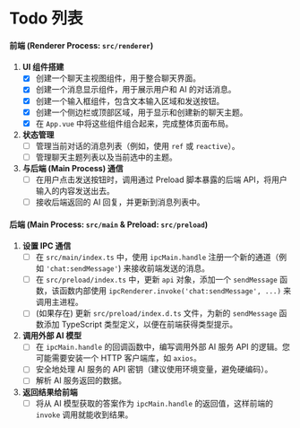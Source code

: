# Todo 列表

#### 前端 (Renderer Process: `src/renderer`)

1.  **UI 组件搭建**
    *   [x] 创建一个聊天主视图组件，用于整合聊天界面。
    *   [x] 创建一个消息显示组件，用于展示用户和 AI 的对话消息。
    *   [x] 创建一个输入框组件，包含文本输入区域和发送按钮。
    *   [x] 创建一个侧边栏或顶部区域，用于显示和创建新的聊天主题。
    *   [x] 在 `App.vue` 中将这些组件组合起来，完成整体页面布局。

2.  **状态管理**
    *   [ ] 管理当前对话的消息列表（例如，使用 `ref` 或 `reactive`）。
    *   [ ] 管理聊天主题列表以及当前选中的主题。

3.  **与后端 (Main Process) 通信**
    *   [ ] 在用户点击发送按钮时，调用通过 Preload 脚本暴露的后端 API，将用户输入的内容发送出去。
    *   [ ] 接收后端返回的 AI 回复，并更新到消息列表中。

#### 后端 (Main Process: `src/main` & Preload: `src/preload`)

1.  **设置 IPC 通信**
    *   [ ] 在 `src/main/index.ts` 中，使用 `ipcMain.handle` 注册一个新的通道（例如 `'chat:sendMessage'`) 来接收前端发送的消息。
    *   [ ] 在 `src/preload/index.ts` 中，更新 `api` 对象，添加一个 `sendMessage` 函数，该函数内部使用 `ipcRenderer.invoke('chat:sendMessage', ...)` 来调用主进程。
    *   [ ] (如果存在) 更新 `src/preload/index.d.ts` 文件，为新的 `sendMessage` 函数添加 TypeScript 类型定义，以便在前端获得类型提示。

2.  **调用外部 AI 模型**
    *   [ ] 在 `ipcMain.handle` 的回调函数中，编写调用外部 AI 服务 API 的逻辑。您可能需要安装一个 HTTP 客户端库，如 `axios`。
    *   [ ] 安全地处理 AI 服务的 API 密钥（建议使用环境变量，避免硬编码）。
    *   [ ] 解析 AI 服务返回的数据。

3.  **返回结果给前端**
    *   [ ] 将从 AI 模型获取的答案作为 `ipcMain.handle` 的返回值，这样前端的 `invoke` 调用就能收到结果。
